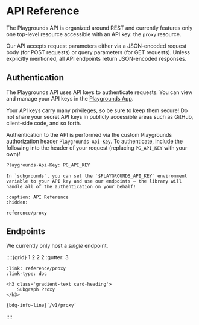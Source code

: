 # API Reference
The Playgrounds API is organized around REST and currently features only one top-level resource accessible with an API key: the `proxy` resource.

Our API accepts request parameters either via a JSON-encoded request body (for POST requests) or query parameters (for GET requests). Unless explicitly mentioned, all API endpoints return JSON-encoded responses.

## Authentication
The Playgrounds API uses API keys to authenticate requests. You can view and manage your API keys in the [Playgrounds App](https://app.playgrounds.network).

Your API keys carry many privileges, so be sure to keep them secure! Do not share your secret API keys in publicly accessible areas such as GitHub, client-side code, and so forth.

Authentication to the API is performed via the custom Playgrounds authorization header `Playgrounds-Api-Key`. To authenticate, include the following into the header of your request (replacing `PG_API_KEY` with your own)!

```py
Playgrounds-Api-Key: PG_API_KEY
```

```{note}
In `subgrounds`, you can set the `$PLAYGROUNDS_API_KEY` environment variable to your API key and use our endpoints — the library will handle all of the authentication on your behalf!
```

```{toctree}
:caption: API Reference
:hidden:

reference/proxy
```

## Endpoints

We currently only host a *single* endpoint.

::::{grid} 1 2 2 2
:gutter: 3

```{grid-item-card}
:link: reference/proxy
:link-type: doc

<h3 class='gradient-text card-heading'>
    Subgraph Proxy
</h3>

{bdg-info-line}`/v1/proxy`
```

::::
